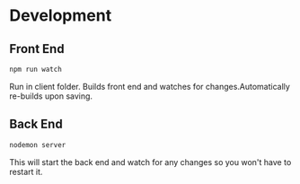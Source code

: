# Development   

## Front End  
```bash   
npm run watch   
```   
Run in client folder. Builds front end and watches for changes.Automatically re-builds upon saving.  

## Back End   
```bash   
nodemon server   
```   
This will start the back end and watch for any changes so you won't have to restart it.
